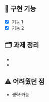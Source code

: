<!--
제목 예시: [이름] n주차 과제 제출
-->

## 📌 구현 기능  
- [x] 기능 1  
- [x] 기능 2  

## 🗂️ 과제 정리  
- 
- 

## ⚠️ 어려웠던 점  
- ~~생략 가능~~
